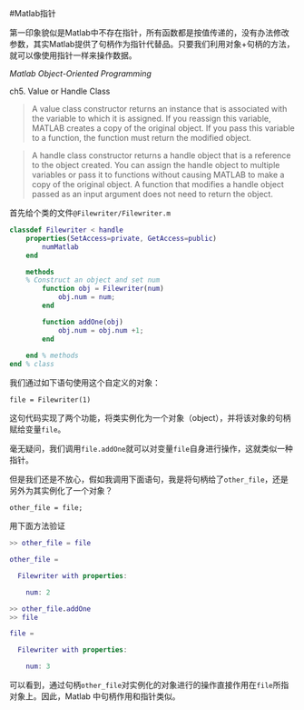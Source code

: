 #Matlab指针

第一印象貌似是Matlab中不存在指针，所有函数都是按值传递的，没有办法修改参数，其实Matlab提供了句柄作为指针代替品。只要我们利用对象+句柄的方法，就可以像使用指针一样来操作数据。

*Matlab Object-Oriented Programming* 

ch5. Value or Handle Class

>A value class constructor returns an instance that is associated with the variable to which it is assigned. If you reassign this variable, MATLAB creates a copy of the original object. If you pass this variable to a function, the function must return the modified object.

>A handle class constructor returns a handle object that is a reference to the object created. You can assign the handle object to multiple variables or pass it to functions without causing MATLAB to make a copy of the original object. A function that modifies a handle object passed as an input argument does not need to return the object.

首先给个类的文件`@Filewriter/Filewriter.m`

```matlab
classdef Filewriter < handle
    properties(SetAccess=private, GetAccess=public)
        numMatlab
    end

    methods
    % Construct an object and set num
        function obj = Filewriter(num)
            obj.num = num;
        end

        function addOne(obj)
            obj.num = obj.num +1;
        end
        
    end % methods
end % class
```

我们通过如下语句使用这个自定义的对象：
	
	file = Filewriter(1)
	
这句代码实现了两个功能，将类实例化为一个对象（object），并将该对象的句柄赋给变量`file`。

毫无疑问，我们调用`file.addOne`就可以对变量`file`自身进行操作，这就类似一种指针。

但是我们还是不放心，假如我调用下面语句，我是将句柄给了`other_file`，还是另外为其实例化了一个对象？

	other_file = file;
	
用下面方法验证


```matlab
>> other_file = file

other_file = 

  Filewriter with properties:

    num: 2

>> other_file.addOne
>> file

file = 

  Filewriter with properties:

    num: 3
```

可以看到，通过句柄`other_file`对实例化的对象进行的操作直接作用在`file`所指对象上。因此，Matlab 中句柄作用和指针类似。